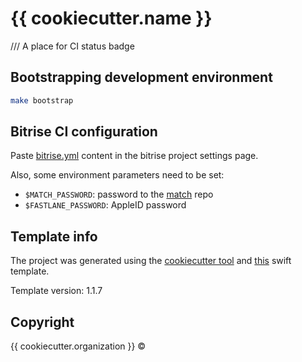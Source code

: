 # {{ cookiecutter.name }}

/// A place for CI status badge

## Bootstrapping development environment
```sh
make bootstrap
```

## Bitrise CI configuration

Paste [bitrise.yml](https://github.com/alphatroya/swift-project-template/wiki/Bitrise%20config) content in the bitrise project settings page.

Also, some environment parameters need to be set:

- `$MATCH_PASSWORD`: password to the [match](https://docs.fastlane.tools/actions/match/) repo
- `$FASTLANE_PASSWORD`: AppleID password

## Template info

The project was generated using the [cookiecutter tool](https://github.com/audreyr/cookiecutter)
and [this](https://github.com/alphatroya/swift-project-template) swift template.

Template version: 1.1.7

## Copyright

{{ cookiecutter.organization }} ©
